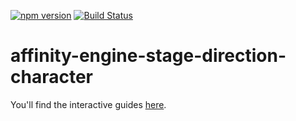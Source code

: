 [![npm version](https://badge.fury.io/js/affinity-engine-stage-direction-character.svg)](https://badge.fury.io/js/affinity-engine-stage-direction-character)
[![Build Status](https://travis-ci.org/affinity-engine/affinity-engine-stage-direction-character.svg?branch=master)](https://travis-ci.org/affinity-engine/affinity-engine-stage-direction-character)

# affinity-engine-stage-direction-character

You'll find the interactive guides [here](http://www.affinityengine.org/components/stage/directions/character).
